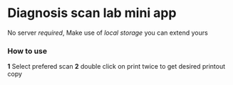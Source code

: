 # Diagnosis scan lab mini app
No server *required*, Make use of *local storage* you can extend yours
### How to use
**1** Select prefered scan
**2** double click on print twice to get desired printout copy
